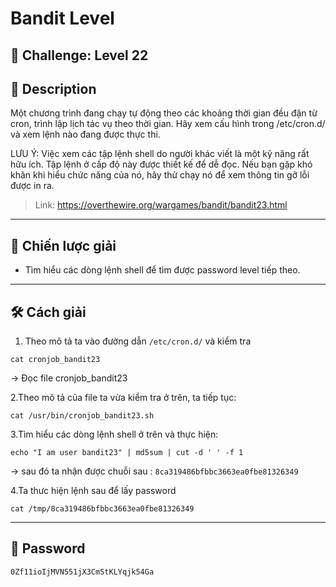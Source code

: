 
# Bandit Level

## 🧩 Challenge: Level 22

## 📝 Description
Một chương trình đang chạy tự động theo các khoảng thời gian đều đặn từ cron, trình lập lịch tác vụ theo thời gian. Hãy xem cấu hình trong /etc/cron.d/ và xem lệnh nào đang được thực thi.

LƯU Ý: Việc xem các tập lệnh shell do người khác viết là một kỹ năng rất hữu ích. Tập lệnh ở cấp độ này được thiết kế để dễ đọc. Nếu bạn gặp khó khăn khi hiểu chức năng của nó, hãy thử chạy nó để xem thông tin gỡ lỗi được in ra.


> Link: https://overthewire.org/wargames/bandit/bandit23.html

---

## 🧠 Chiến lược giải
- Tìm hiểu các dòng lệnh shell để tìm được password level tiếp theo.
---


## 🛠️ Cách giải

1. Theo mô tả ta vào đường dẫn `/etc/cron.d/` và kiểm tra

```
cat cronjob_bandit23
```
-> Đọc file cronjob_bandit23

2.Theo mô tả của file ta vừa kiểm tra ở trên, ta tiếp tục:

```
cat /usr/bin/cronjob_bandit23.sh
```

3.Tìm hiểu các dòng lệnh shell ở trên và thực hiện:

```
echo "I am user bandit23" | md5sum | cut -d ' ' -f 1
```
-> sau đó ta nhận được chuỗi sau : `8ca319486bfbbc3663ea0fbe81326349`

4.Ta thưc hiện lệnh sau để lấy password

```
cat /tmp/8ca319486bfbbc3663ea0fbe81326349
```

---


## 🏁 Password

```
0Zf11ioIjMVN551jX3CmStKLYqjk54Ga
```
